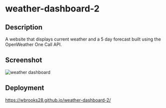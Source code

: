 # weather-dashboard-2

## Description
A website that displays current weather and a 5 day forecast built using the OpenWeather One Call API.

## Screenshot
![weather dashboard](https://user-images.githubusercontent.com/93878337/167768289-e899cd01-aaf4-4c8b-8512-80bb4d027e46.PNG)

## Deployment
https://wbrooks28.github.io/weather-dashboard-2/
